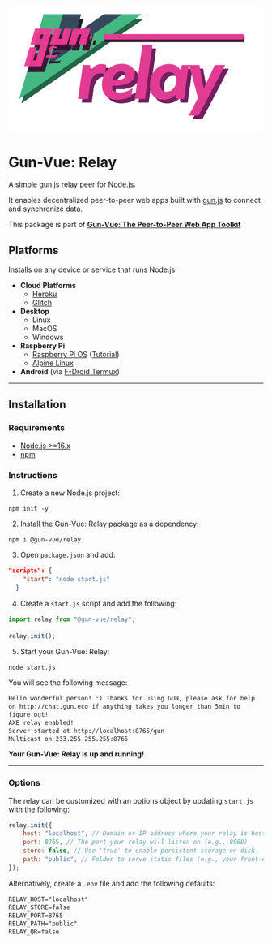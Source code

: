 ![@gun-vue logo](https://raw.githubusercontent.com/DeFUCC/gun-vue/master/app/public/media/svg/relay.svg)

# Gun-Vue: Relay

A simple gun.js relay peer for Node.js.

It enables decentralized peer-to-peer web apps built with [gun.js](https://github.com/amark/gun) to connect and synchronize data.

This package is part of [**Gun-Vue: The Peer-to-Peer Web App Toolkit**](https://github.com/DeFUCC/gun-vue)

## Platforms

 Installs on any device or service that runs Node.js:

- **Cloud Platforms**
  - [Heroku](https://www.heroku.com)
  - [Glitch](https://www.glitch.com)
- **Desktop**
  - Linux
  - MacOS
  - Windows
- **Raspberry Pi**
  - [Raspberry Pi OS](https://www.raspberrypi.com/software/operating-systems/) ([Tutorial](https://dev.to/bogdaaamn/run-your-nodejs-application-on-a-headless-raspberry-pi-4jnn))
  - [Alpine Linux](https://www.alpinelinux.org/)
- **Android** (via [F-Droid Termux](https://f-droid.org/en/packages/com.termux/))

---
## Installation

### Requirements
 - [Node.js >=16.x](https://nodejs.org/)
 - [npm](https://docs.npmjs.com/downloading-and-installing-node-js-and-npm)

### Instructions

1. Create a new Node.js project:

```shell
npm init -y
```

2. Install the Gun-Vue: Relay package as a dependency:

```shell
npm i @gun-vue/relay
```

3. Open `package.json` and add:

```json
"scripts": {
    "start": "node start.js"
  }
```

4. Create a `start.js` script and add the following:

```js
import relay from "@gun-vue/relay";

relay.init();
```

5. Start your Gun-Vue: Relay:

```shell
node start.js
```

You will see the following message:

```
Hello wonderful person! :) Thanks for using GUN, please ask for help on http://chat.gun.eco if anything takes you longer than 5min to figure out!
AXE relay enabled!
Server started at http://localhost:8765/gun
Multicast on 233.255.255.255:8765
```

**Your Gun-Vue: Relay is up and running!**

---
### Options

The relay can be customized with an options object by updating `start.js` with the following:

```js
relay.init({
	host: "localhost", // Domain or IP address where your relay is hosted (no 'http://')
	port: 8765, // The port your relay will listen on (e.g., 8080)
	store: false, // Use 'true' to enable persistent storage on disk
	path: "public", // Folder to serve static files (e.g., your front-end build)
});
```

Alternatively, create a `.env` file and add the following defaults:

```
RELAY_HOST="localhost"
RELAY_STORE=false
RELAY_PORT=8765
RELAY_PATH="public"
RELAY_QR=false
```
